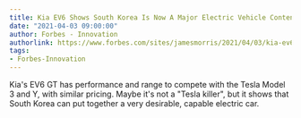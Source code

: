```yaml
---
title: Kia EV6 Shows South Korea Is Now A Major Electric Vehicle Contender
date: "2021-04-03 09:00:00"
author: Forbes - Innovation
authorlink: https://www.forbes.com/sites/jamesmorris/2021/04/03/kia-ev6-shows-south-korea-is-now-a-major-electric-vehicle-contender/
tags:
- Forbes-Innovation
---
```

Kia's EV6 GT has performance and range to compete with the Tesla Model 3 and Y, with similar pricing. Maybe it's not a "Tesla killer", but it shows that South Korea can put together a very desirable, capable electric car.